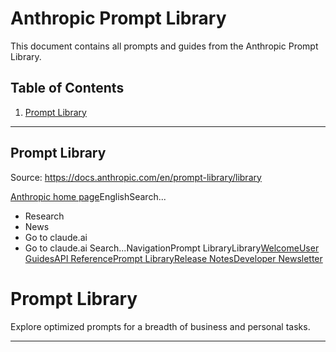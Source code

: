 # Anthropic Prompt Library

This document contains all prompts and guides from the Anthropic Prompt Library.

## Table of Contents

1. [Prompt Library](#prompt-library)

---

## Prompt Library

Source: https://docs.anthropic.com/en/prompt-library/library

[Anthropic home page](https://docs.anthropic.com/)EnglishSearch...
* Research
* News
* Go to claude.ai
* Go to claude.ai
Search...NavigationPrompt LibraryLibrary[Welcome](https://docs.anthropic.com/en/home)[User Guides](https://docs.anthropic.com/en/docs/welcome)[API Reference](https://docs.anthropic.com/en/api/getting-started)[Prompt Library](https://docs.anthropic.com/en/prompt-library/library)[Release Notes](https://docs.anthropic.com/en/release-notes/overview)[Developer Newsletter](https://docs.anthropic.com/en/developer-newsletter/overview)
# Prompt Library

Explore optimized prompts for a breadth of business and personal tasks.


---

